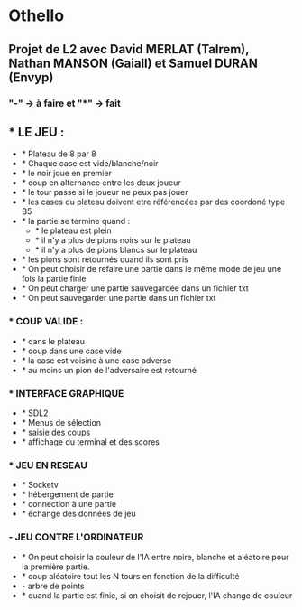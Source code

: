 <DOCTYPE html>
  <head>
  </head>
  <body>
    <h1>Othello</h1>
    <h2>Projet de L2 avec David MERLAT (Talrem), Nathan MANSON (Gaiall) et Samuel DURAN (Envyp)</h2>
    <h3>"-" -> à faire et "*" -> fait</h3>
    <h2>* LE JEU :</h2>
    <ul>
      <li>* Plateau de 8 par 8</li>
      <li>* Chaque case est vide/blanche/noir</li>
      <li>* le noir joue en premier</li>
      <li>* coup en alternance entre les deux joueur</li>
      <li>* le tour passe si le joueur ne peux pas jouer</li>
      <li>* les cases du plateau doivent etre référencées par des coordoné type B5</li>
      <li>* la partie se termine quand :
        <ul>
          <li>* le plateau est plein</li>
          <li>* il n'y a plus de pions noirs sur le plateau</li>
          <li>* il n'y a plus de pions blancs sur le plateau</li>
        </ul>
      </li>
      <li>* les pions sont retournés quand ils sont pris</li>
      <li>* On peut choisir de refaire une partie dans le même mode de jeu une fois la partie finie</li>
      <li>* On peut charger une partie sauvegardée dans un fichier txt</li>
      <li>* On peut sauvegarder une partie dans un fichier txt</li>
    </ul>
    <h3>* COUP VALIDE :</h3>
    <ul>
      <li>* dans le plateau</li>
      <li>* coup dans une case vide</li>
      <li>* la case est voisine à une case adverse</li>
      <li>* au moins un pion de l'adversaire est retourné</li>
    </ul>
    <h3>* INTERFACE GRAPHIQUE</h3>
    <ul>
      <li>* SDL2</li>
      <li>* Menus de sélection</li>
      <li>* saisie des coups</li>
      <li>* affichage du terminal et des scores</li>
    </ul>
    <h3>* JEU EN RESEAU</h3>
    <ul>
      <li>* Socketv</li>
      <li>* hébergement de partie</li>
      <li>* connection à une partie</li>
      <li>* échange des données de jeu</li>
    </ul>
    <h3>- JEU CONTRE L'ORDINATEUR</h3>
    <ul>
      <li>* On peut choisir la couleur de l'IA entre noire, blanche et aléatoire pour la première partie.</li>
      <li>* coup aléatoire tout les N tours en fonction de la difficulté</li>
      <li>- arbre de points</li>
      <li>* quand la partie est finie, si on choisit de rejouer, l'IA change de couleur</li>
    </ul>
  </body>
</html>

